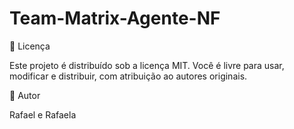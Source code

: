# Team-Matrix-Agente-NF


📄 Licença

Este projeto é distribuído sob a licença MIT. Você é livre para usar, modificar e distribuir, com atribuição ao autores originais.

🧠 Autor

Rafael e Rafaela
